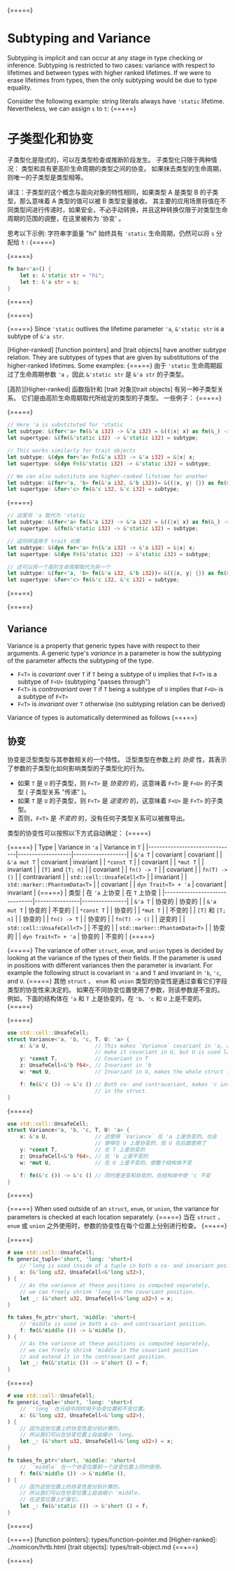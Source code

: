 {==+==}
# Subtyping and Variance

Subtyping is implicit and can occur at any stage in type checking or
inference. Subtyping is restricted to two cases:
variance with respect to lifetimes and between types with higher ranked
lifetimes. If we were to erase lifetimes from types, then the only subtyping
would be due to type equality.

Consider the following example: string literals always have `'static`
lifetime. Nevertheless, we can assign `s` to `t`:
{==+==}
# 子类型化和协变

子类型化是隐式的，可以在类型检查或推断阶段发生。
子类型化只限于两种情况：
类型和具有更高阶生命周期的类型之间的协变。
如果抹去类型的生命周期，则唯一的子类型是类型相等。

译注：子类型的这个概念与面向对象的特性相同，如果类型 A 是类型 B 的子类型，那么意味着 A 类型的值可以被 B 类型变量接收。
其主要的应用场景将值在不同类型间进行传递时，如果安全，不必手动转换，并且这种转换仅限于对类型生命周期的范围的调整，在这里被称为 '协变' 。

思考以下示例: 字符串字面量 "hi" 始终具有 `'static` 生命周期，仍然可以将 `s` 分配给 `t` :
{==+==}


{==+==}
```rust
fn bar<'a>() {
    let s: &'static str = "hi";
    let t: &'a str = s;
}
```
{==+==}

{==+==}


{==+==}
Since `'static` outlives the lifetime parameter `'a`, `&'static str` is a
subtype of `&'a str`.

[Higher-ranked]&#32;[function pointers] and [trait objects] have another
subtype relation. They are subtypes of types that are given by substitutions of
the higher-ranked lifetimes. Some examples:
{==+==}
由于 `'static` 生命周期超过了生命周期参数 `'a` ，因此 `&'static str` 是 `&'a str` 的子类型。

[高阶][Higher-ranked] 函数指针和 [trait 对象][trait objects] 有另一种子类型关系。
它们是由高阶生命周期取代所给定的类型的子类型。
一些例子：
{==+==}


{==+==}
```rust
// Here 'a is substituted for 'static
let subtype: &(for<'a> fn(&'a i32) -> &'a i32) = &((|x| x) as fn(&_) -> &_);
let supertype: &(fn(&'static i32) -> &'static i32) = subtype;

// This works similarly for trait objects
let subtype: &(dyn for<'a> Fn(&'a i32) -> &'a i32) = &|x| x;
let supertype: &(dyn Fn(&'static i32) -> &'static i32) = subtype;

// We can also substitute one higher-ranked lifetime for another
let subtype: &(for<'a, 'b> fn(&'a i32, &'b i32))= &((|x, y| {}) as fn(&_, &_));
let supertype: &for<'c> fn(&'c i32, &'c i32) = subtype;
```
{==+==}
```rust
// 这里将 'a 取代为 'static
let subtype: &(for<'a> fn(&'a i32) -> &'a i32) = &((|x| x) as fn(&_) -> &_);
let supertype: &(fn(&'static i32) -> &'static i32) = subtype;

// 这同样适用于 trait 对象
let subtype: &(dyn for<'a> Fn(&'a i32) -> &'a i32) = &|x| x;
let supertype: &(dyn Fn(&'static i32) -> &'static i32) = subtype;

// 还可以将一个高阶生命周期取代为另一个
let subtype: &(for<'a, 'b> fn(&'a i32, &'b i32))= &((|x, y| {}) as fn(&_, &_));
let supertype: &for<'c> fn(&'c i32, &'c i32) = subtype;
```
{==+==}


{==+==}
## Variance

Variance is a property that generic types have with respect to their arguments.
A generic type's *variance* in a parameter is how the subtyping of the
parameter affects the subtyping of the type.

* `F<T>` is *covariant* over `T` if `T` being a subtype of `U` implies that
  `F<T>` is a subtype of `F<U>` (subtyping "passes through")
* `F<T>` is *contravariant* over `T` if `T` being a subtype of `U` implies that
  `F<U>` is a subtype of `F<T>`
* `F<T>` is *invariant* over `T` otherwise (no subtyping relation can be
  derived)

Variance of types is automatically determined as follows
{==+==}
## 协变

协变是泛型类型与其参数相关的一个特性。
泛型类型在参数上的 *协变* 性，其表示了参数的子类型化如何影响类型的子类型化的行为。

* 如果 `T` 是 `U` 的子类型，则 `F<T>` 是 *协变的* 的，这意味着 `F<T>` 是 `F<U>` 的子类型 ( 子类型关系 "传递" )。
* 如果 `T` 是 `U` 的子类型，则 `F<T>` 是 *逆变的* 的，这意味着 `F<U>` 是 `F<T>` 的子类型。
* 否则，`F<T>` 是 *不变的* 的，没有任何子类型关系可以被推导出。

类型的协变性可以按照以下方式自动确定：
{==+==}


{==+==}
| Type                          | Variance in `'a`  | Variance in `T`   |
|-------------------------------|-------------------|-------------------|
| `&'a T`                       | covariant         | covariant         |
| `&'a mut T`                   | covariant         | invariant         |
| `*const T`                    |                   | covariant         |
| `*mut T`                      |                   | invariant         |
| `[T]` and `[T; n]`            |                   | covariant         |
| `fn() -> T`                   |                   | covariant         |
| `fn(T) -> ()`                 |                   | contravariant     |
| `std::cell::UnsafeCell<T>`    |                   | invariant         |
| `std::marker::PhantomData<T>` |                   | covariant         |
| `dyn Trait<T> + 'a`           | covariant         | invariant         |
{==+==}
| 类型                          | 在 `'a` 上协变     | 在 `T` 上协变     |
|-------------------------------|----------------|----------------|
| `&'a T`                       | 协变的           | 协变的           |
| `&'a mut T`                   | 协变的           | 不变的           |
| `*const T`                    |                  | 协变的           |
| `*mut T`                      |                  | 不变的           |
| `[T]` 和 `[T; n]`             |                  | 协变的           |
| `fn() -> T`                   |                  | 协变的           |
| `fn(T) -> ()`                 |                  | 逆变的           |
| `std::cell::UnsafeCell<T>`    |                  | 不变的           |
| `std::marker::PhantomData<T>` |                  | 协变的           |
| `dyn Trait<T> + 'a`           | 协变的           | 不变的           |
{==+==}


{==+==}
The variance of other `struct`, `enum`, and `union` types is decided by
looking at the variance of the types of their fields. If the parameter is used
in positions with different variances then the parameter is invariant. For
example the following struct is covariant in `'a` and `T` and invariant in `'b`, `'c`,
and `U`.
{==+==}
其他 `struct` 、 `enum` 和 `union` 类型的协变性是通过查看它们字段类型的协变性来决定的。
如果在不同协变位置使用了参数，则该参数是不变的。
例如，下面的结构体在 `'a` 和 `T` 上是协变的，在 `'b`、`'c` 和 `U` 上是不变的。
{==+==}


{==+==}
```rust
use std::cell::UnsafeCell;
struct Variance<'a, 'b, 'c, T, U: 'a> {
    x: &'a U,               // This makes `Variance` covariant in 'a, and would
                            // make it covariant in U, but U is used later
    y: *const T,            // Covariant in T
    z: UnsafeCell<&'b f64>, // Invariant in 'b
    w: *mut U,              // Invariant in U, makes the whole struct invariant

    f: fn(&'c ()) -> &'c () // Both co- and contravariant, makes 'c invariant
                            // in the struct.
}
```
{==+==}
```rust
use std::cell::UnsafeCell;
struct Variance<'a, 'b, 'c, T, U: 'a> {
    x: &'a U,               // 这使得 `Variance` 在 'a 上是协变的，也会
                            // 使得在 U 上是协变的，但 U 在后面使用了
    y: *const T,            // 在 T 上是协变的
    z: UnsafeCell<&'b f64>, // 在 'b 上是不变的
    w: *mut U,              // 在 U 上是不变的，使整个结构体不变

    f: fn(&'c ()) -> &'c () // 同时是逆变和协变的，在结构体中使 'c 不变
}
```
{==+==}


{==+==}
When used outside of an `struct`, `enum`, or `union`, the variance for parameters is checked at each location separately.
{==+==}
当在 `struct` 、 `enum` 或 `union` 之外使用时，参数的协变性在每个位置上分别进行检查。
{==+==}


{==+==}
```rust
# use std::cell::UnsafeCell;
fn generic_tuple<'short, 'long: 'short>(
    // 'long is used inside of a tuple in both a co- and invariant position.
    x: (&'long u32, UnsafeCell<&'long u32>),
) {
    // As the variance at these positions is computed separately,
    // we can freely shrink 'long in the covariant position.
    let _: (&'short u32, UnsafeCell<&'long u32>) = x;
}

fn takes_fn_ptr<'short, 'middle: 'short>(
    // 'middle is used in both a co- and contravariant position.
    f: fn(&'middle ()) -> &'middle (),
) {
    // As the variance at these positions is computed separately,
    // we can freely shrink 'middle in the covariant position
    // and extend it in the contravariant position.
    let _: fn(&'static ()) -> &'short () = f;
}
```
{==+==}
```rust
# use std::cell::UnsafeCell;
fn generic_tuple<'short, 'long: 'short>(
    // `'long` 在元组中同时用于协变位置和不变位置。
    x: (&'long u32, UnsafeCell<&'long u32>),
) {
    // 因为这些位置上的协变性是分别计算的，
    // 所以我们可以在协变位置上自由缩小 'long。
    let _: (&'short u32, UnsafeCell<&'long u32>) = x;
}

fn takes_fn_ptr<'short, 'middle: 'short>(
    // `'middle` 在一个协变位置和一个逆变位置上同时使用。
    f: fn(&'middle ()) -> &'middle (),
) {
    // 因为这些位置上的协变性是分别计算的，
    // 所以我们可以在协变位置上自由缩小 'middle，
    // 在逆变位置上扩展它。
    let _: fn(&'static ()) -> &'short () = f;
}
```
{==+==}


{==+==}
[function pointers]: types/function-pointer.md
[Higher-ranked]: ../nomicon/hrtb.html
[trait objects]: types/trait-object.md
{==+==}

{==+==}